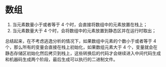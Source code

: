 <!--
 * @Author: matiastang
 * @Date: 2022-04-20 10:15:00
 * @LastEditors: matiastang
 * @LastEditTime: 2022-04-20 11:12:23
 * @FilePath: /matias-Golang/md/基础/数组.md
 * @Description: 数组
-->
# 数组

1. 当元素数量小于或者等于 4 个时，会直接将数组中的元素放置在栈上；
2. 当元素数量大于 4 个时，会将数组中的元素放置到静态区并在运行时取出；

总结起来，在不考虑逃逸分析的情况下，如果数组中元素的个数小于或者等于 4 个，那么所有的变量会直接在栈上初始化，如果数组元素大于 4 个，变量就会在静态存储区初始化然后拷贝到栈上，这些转换后的代码才会继续进入中间代码生成和机器码生成两个阶段，最后生成可以执行的二进制文件。